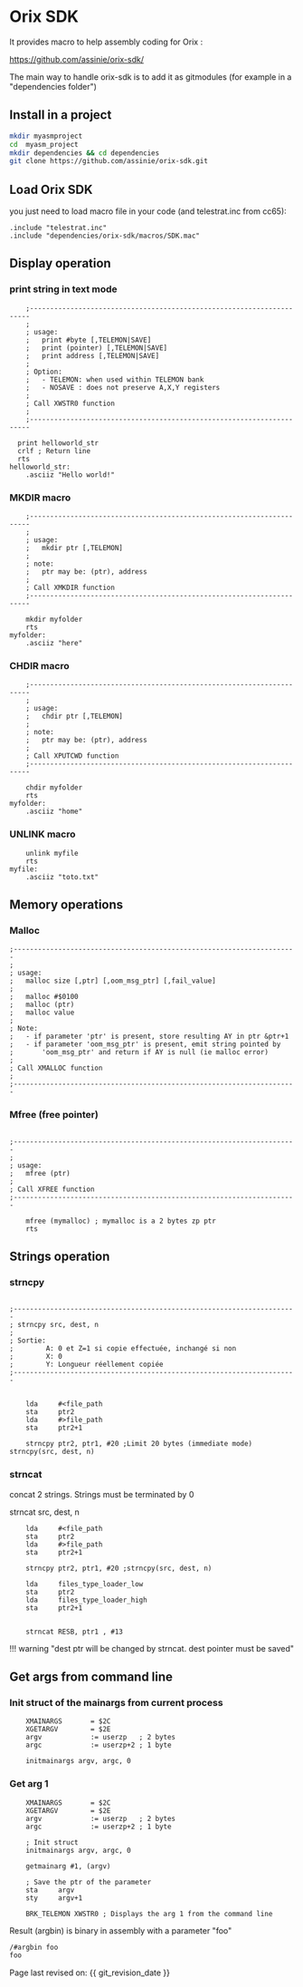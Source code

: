 # Orix SDK

It provides macro to help assembly coding for Orix :

https://github.com/assinie/orix-sdk/

The main way to handle orix-sdk is to add it as gitmodules (for example in a "dependencies folder")

## Install in a project

```bash
mkdir myasmproject
cd  myasm_project
mkdir dependencies && cd dependencies
git clone https://github.com/assinie/orix-sdk.git

```

## Load Orix SDK

you just need to load macro file in your code (and telestrat.inc from cc65):

```ca65
.include "telestrat.inc"
.include "dependencies/orix-sdk/macros/SDK.mac"
```

## Display operation

### print string in text mode

```ca65
	;----------------------------------------------------------------------
	;
	; usage:
	;	print #byte [,TELEMON|SAVE]
	;	print (pointer) [,TELEMON|SAVE]
	;	print address [,TELEMON|SAVE]
	;
	; Option:
	;	- TELEMON: when used within TELEMON bank
	;	- NOSAVE : does not preserve A,X,Y registers
	;
	; Call XWSTR0 function
	;
	;----------------------------------------------------------------------
```


```ca65
  print helloworld_str
  crlf ; Return line
  rts
helloworld_str:
	.asciiz "Hello world!"
```


### MKDIR macro

```ca65
	;----------------------------------------------------------------------
	;
	; usage:
	;	mkdir ptr [,TELEMON]
	;
	; note:
	;	ptr may be: (ptr), address
	;
	; Call XMKDIR function
	;----------------------------------------------------------------------
```

```ca65
    mkdir myfolder
	rts
myfolder:
	.asciiz "here"
```

### CHDIR macro

```ca65
	;----------------------------------------------------------------------
	;
	; usage:
	;	chdir ptr [,TELEMON]
	;
	; note:
	;	ptr may be: (ptr), address
	;
	; Call XPUTCWD function
	;----------------------------------------------------------------------
```

```ca65
    chdir myfolder
    rts
myfolder:
    .asciiz "home"
```

### UNLINK macro

```ca65
    unlink myfile
    rts
myfile:
    .asciiz "toto.txt"
```


## Memory operations

### Malloc

```ca65
;----------------------------------------------------------------------
;
; usage:
;	malloc size [,ptr] [,oom_msg_ptr] [,fail_value]
;
;	malloc #$0100
;	malloc (ptr)
;	malloc value
;
; Note:
;	- if parameter 'ptr' is present, store resulting AY in ptr &ptr+1
;	- if parameter 'oom_msg_ptr' is present, emit string pointed by
;		'oom_msg_ptr' and return if AY is null (ie malloc error)
;
; Call XMALLOC function
;
;----------------------------------------------------------------------
```

### Mfree (free pointer)

```ca65

;----------------------------------------------------------------------
;
; usage:
;	mfree (ptr)
;
; Call XFREE function
;----------------------------------------------------------------------
```

```ca65
    mfree (mymalloc) ; mymalloc is a 2 bytes zp ptr
    rts
```

## Strings operation

### strncpy

```ca65

;----------------------------------------------------------------------
; strncpy src, dest, n
;
; Sortie:
;        A: 0 et Z=1 si copie effectuée, inchangé si non
;        X: 0
;        Y: Longueur réellement copiée
;----------------------------------------------------------------------
```

```ca65

    lda     #<file_path
    sta     ptr2
    lda     #>file_path
    sta     ptr2+1

    strncpy ptr2, ptr1, #20 ;Limit 20 bytes (immediate mode) strncpy(src, dest, n)
```

### strncat

concat 2 strings. Strings must be terminated by 0

strncat src, dest, n


```ca65
    lda     #<file_path
    sta     ptr2
    lda     #>file_path
    sta     ptr2+1

    strncpy ptr2, ptr1, #20 ;strncpy(src, dest, n)

    lda     files_type_loader_low
    sta     ptr2
    lda     files_type_loader_high
    sta     ptr2+1


    strncat RESB, ptr1 , #13
```

!!! warning "dest ptr will be changed by strncat. dest pointer must be saved"

## Get args from command line

### Init struct of the mainargs from current process

```ca65
	XMAINARGS       = $2C
	XGETARGV        = $2E
	argv            := userzp   ; 2 bytes
	argc            := userzp+2 ; 1 byte

	initmainargs argv, argc, 0
```

### Get arg 1

```ca65
	XMAINARGS       = $2C
	XGETARGV        = $2E
	argv            := userzp   ; 2 bytes
	argc            := userzp+2 ; 1 byte

	; Init struct
	initmainargs argv, argc, 0

    getmainarg #1, (argv)

	; Save the ptr of the parameter
    sta     argv
    sty     argv+1

	BRK_TELEMON XWSTR0 ; Displays the arg 1 from the command line

```

Result (argbin) is binary in assembly with a parameter "foo"

```bash
/#argbin foo
foo
```


Page last revised on: {{ git_revision_date }}

